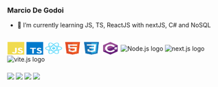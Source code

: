 ### Marcio De Godoi


- 🌱 I’m currently learning JS, TS, ReactJS with nextJS, C# and NoSQL

<div style="display: inline_block"><br>
  <img align="center" alt="Js" height="30" width="40" src="https://raw.githubusercontent.com/devicons/devicon/master/icons/javascript/javascript-plain.svg">
  <img align="center" alt="Ts" height="30" width="40" src="https://raw.githubusercontent.com/devicons/devicon/master/icons/typescript/typescript-plain.svg">
  <img align="center" alt="React" height="30" width="40" src="https://raw.githubusercontent.com/devicons/devicon/master/icons/react/react-original.svg">
  <img align="center" alt="HTML" height="30" width="40" src="https://raw.githubusercontent.com/devicons/devicon/master/icons/html5/html5-original.svg">
  <img align="center" alt="CSS" height="30" width="40" src="https://raw.githubusercontent.com/devicons/devicon/master/icons/css3/css3-original.svg">
  <img align="center" alt="Csharp" height="30" width="40" src="https://raw.githubusercontent.com/devicons/devicon/master/icons/csharp/csharp-original.svg">
  <img align="center" src="https://raw.githubusercontent.com/nodejs/nodejs.org/main/public/static/images/logo-hexagon.svg" alt="Node.js logo" height="30" widht="40">
  <img align="center" src="https://www.svgrepo.com/show/354113/nextjs-icon.svg" alt="next.js logo" height="30" widht="40">
  <img align="center" src="https://www.svgrepo.com/show/374167/vite.svg" alt="vite.js logo" height="30" widht="40">
  
 ###
  
  <div> 
 	<a href="https://twitter.com/TomaMaguke" target="_blank"><img src="https://img.shields.io/twitter/url?style=for-the-badge&logo=Twitter&url=https%3A%2F%2Ftwitter.com%2FTomaMaguke&logocolor=blue" target="_blank"></a>
 <a href="https://discord.gg/TomaMaguke#5802" target="_blank"><img src="https://img.shields.io/badge/Discord-7289DA?style=for-the-badge&&logoColor=white&logo=Discord" target="_blank"></a> 
  <a href = "mailto:marciojrgodoi@gmail.com"><img src="https://img.shields.io/badge/-Gmail-%23333?style=for-the-badge&logo=gmail&logoColor=white" target="_blank"></a>
  <a href="https://www.linkedin.com/in/marcio-de-godoi-jr-41962b235/" target="_blank"><img src="https://img.shields.io/badge/-LinkedIn-%230077B5?style=for-the-badge&logo=linkedin&logoColor=white" target="_blank"></a> 
  
</div>

